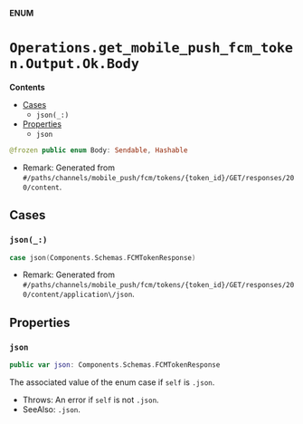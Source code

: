**ENUM**

# `Operations.get_mobile_push_fcm_token.Output.Ok.Body`

**Contents**

- [Cases](#cases)
  - `json(_:)`
- [Properties](#properties)
  - `json`

```swift
@frozen public enum Body: Sendable, Hashable
```

- Remark: Generated from `#/paths/channels/mobile_push/fcm/tokens/{token_id}/GET/responses/200/content`.

## Cases
### `json(_:)`

```swift
case json(Components.Schemas.FCMTokenResponse)
```

- Remark: Generated from `#/paths/channels/mobile_push/fcm/tokens/{token_id}/GET/responses/200/content/application\/json`.

## Properties
### `json`

```swift
public var json: Components.Schemas.FCMTokenResponse
```

The associated value of the enum case if `self` is `.json`.

- Throws: An error if `self` is not `.json`.
- SeeAlso: `.json`.
